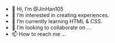 - 👋 Hi, I’m @JinHan105
- 👀 I’m interested in creating experiences.
- 🌱 I’m currently learning HTML & CSS.
- 💞️ I’m looking to collaborate on ...
- 📫 How to reach me ...

<!---
JinHan105/JinHan105 is a ✨ special ✨ repository because its `README.md` (this file) appears on your GitHub profile.
You can click the Preview link to take a look at your changes.
--->
